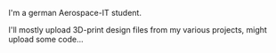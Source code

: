 I'm a german Aerospace-IT student.

I'll mostly upload 3D-print design files from my various projects, might upload some code...

<!---
ReynaKleinau/ReynaKleinau is a ✨ special ✨ repository because its `README.md` (this file) appears on your GitHub profile.
You can click the Preview link to take a look at your changes.
--->

